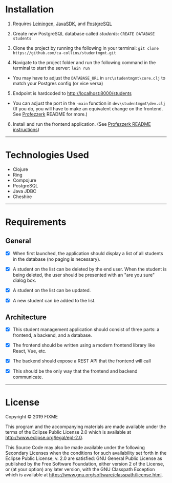 # Installation

1. Requires [Leiningen](https://leiningen.org/), [JavaSDK](http://openjdk.java.net/), and [PostgreSQL](https://www.postgresql.org/download/)

2. Create new PostgreSQL database called *students*: `CREATE DATABASE students`

3. Clone the project by running the following in your terminal: `git clone https://github.com/ca-collins/studentmgmt.git`

4. Navigate to the project folder and run the following command in the terminal to start the server: `lein run`
  - You may have to adjust the `DATABASE_URL` in `src\studentmgmt\core.clj` to match your Postgres config (or vice versa)


5. Endpoint is hardcoded to <http://localhost:8000/students>
  - You can adjust the port in the `-main` function in `dev\studentmgmt\dev.clj` (If you do, you will have to make an equivalent change on the frontend. See [Profezzerk](https://github.com/ca-collins/profezzerk) README for more.)


6. Install and run the frontend application. (See [Profezzerk README instructions](https://github.com/ca-collins/profezzerk))

--------------------------------------------------------------------------------

# Technologies Used

- Clojure
- Ring
- Compojure
- PostgreSQL
- Java JDBC
- Cheshire

--------------------------------------------------------------------------------

# Requirements

## General

- [x] When first launched, the application should display a list of all students in the database (no paging is necessary).

- [x] A student on the list can be deleted by the end user. When the student is being deleted, the user should be presented with an "are you sure" dialog box.

- [x] A student on the list can be updated.

- [x] A new student can be added to the list.

## Architecture

- [x] This student management application should consist of three parts: a frontend, a backend, and a database.

- [x] The frontend should be written using a modern frontend library like React, Vue, etc.

- [x] The backend should expose a REST API that the frontend will call

- [x] This should be the only way that the frontend and backend communicate.

--------------------------------------------------------------------------------

# License

Copyright © 2019 FIXME

This program and the accompanying materials are made available under the terms of the Eclipse Public License 2.0 which is available at <http://www.eclipse.org/legal/epl-2.0>.

This Source Code may also be made available under the following Secondary Licenses when the conditions for such availability set forth in the Eclipse Public License, v. 2.0 are satisfied: GNU General Public License as published by the Free Software Foundation, either version 2 of the License, or (at your option) any later version, with the GNU Classpath Exception which is available at <https://www.gnu.org/software/classpath/license.html>.

